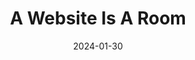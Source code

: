 ---
title: A Website Is A Room
description: Thesis project by <a href="https://nancyqingwu.com/">Nancy Wu</a>, when she realised that certain websites give her a sense of shelter and rest more than others.
url: https://a-website-is-a-room.net/
date: 2024-01-30
rss: true
tags:
    - archive
    - indie-web
    - search
---